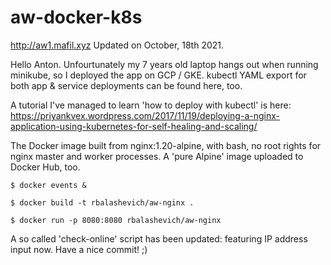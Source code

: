 # aw-docker-k8s
http://aw1.mafil.xyz Updated on October, 18th 2021.

Hello Anton. Unfourtunately my 7 years old laptop hangs out when running minikube, so I deployed the app on GCP / GKE. kubectl YAML export for both app & service deployments can be found here, too.

A tutorial I've managed to learn 'how to deploy with kubectl' is here:
https://priyankvex.wordpress.com/2017/11/19/deploying-a-nginx-application-using-kubernetes-for-self-healing-and-scaling/

The Docker image built from nginx:1.20-alpine, with bash, no root rights for nginx master and worker processes. A 'pure Alpine' image uploaded to Docker Hub, too.

```$ docker events &```

```$ docker build -t rbalashevich/aw-nginx . ```

```$ docker run -p 8080:8080 rbalashevich/aw-nginx ```

A so called 'check-online' script has been updated: featuring IP address input now.
Have a nice commit! ;)


